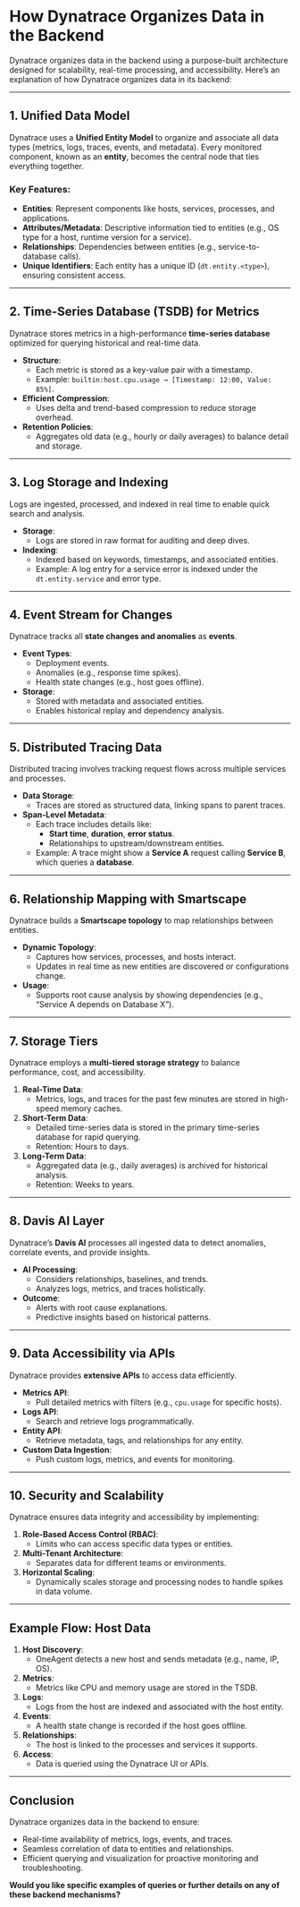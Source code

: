 
# How Dynatrace Organizes Data in the Backend

Dynatrace organizes data in the backend using a purpose-built architecture designed for scalability, real-time processing, and accessibility. Here’s an explanation of how Dynatrace organizes data in its backend:

---

## 1. Unified Data Model

Dynatrace uses a **Unified Entity Model** to organize and associate all data types (metrics, logs, traces, events, and metadata). Every monitored component, known as an **entity**, becomes the central node that ties everything together.

### Key Features:
- **Entities**: Represent components like hosts, services, processes, and applications.
- **Attributes/Metadata**: Descriptive information tied to entities (e.g., OS type for a host, runtime version for a service).
- **Relationships**: Dependencies between entities (e.g., service-to-database calls).
- **Unique Identifiers**: Each entity has a unique ID (`dt.entity.<type>`), ensuring consistent access.

---

## 2. Time-Series Database (TSDB) for Metrics

Dynatrace stores metrics in a high-performance **time-series database** optimized for querying historical and real-time data.

- **Structure**:
  - Each metric is stored as a key-value pair with a timestamp.
  - Example: `builtin:host.cpu.usage → [Timestamp: 12:00, Value: 85%]`.
- **Efficient Compression**:
  - Uses delta and trend-based compression to reduce storage overhead.
- **Retention Policies**:
  - Aggregates old data (e.g., hourly or daily averages) to balance detail and storage.

---

## 3. Log Storage and Indexing

Logs are ingested, processed, and indexed in real time to enable quick search and analysis.

- **Storage**:
  - Logs are stored in raw format for auditing and deep dives.
- **Indexing**:
  - Indexed based on keywords, timestamps, and associated entities.
  - Example: A log entry for a service error is indexed under the `dt.entity.service` and error type.

---

## 4. Event Stream for Changes

Dynatrace tracks all **state changes and anomalies** as **events**.

- **Event Types**:
  - Deployment events.
  - Anomalies (e.g., response time spikes).
  - Health state changes (e.g., host goes offline).
- **Storage**:
  - Stored with metadata and associated entities.
  - Enables historical replay and dependency analysis.

---

## 5. Distributed Tracing Data

Distributed tracing involves tracking request flows across multiple services and processes.

- **Data Storage**:
  - Traces are stored as structured data, linking spans to parent traces.
- **Span-Level Metadata**:
  - Each trace includes details like:
    - **Start time**, **duration**, **error status**.
    - Relationships to upstream/downstream entities.
  - Example: A trace might show a **Service A** request calling **Service B**, which queries a **database**.

---

## 6. Relationship Mapping with Smartscape

Dynatrace builds a **Smartscape topology** to map relationships between entities.

- **Dynamic Topology**:
  - Captures how services, processes, and hosts interact.
  - Updates in real time as new entities are discovered or configurations change.
- **Usage**:
  - Supports root cause analysis by showing dependencies (e.g., “Service A depends on Database X”).

---

## 7. Storage Tiers

Dynatrace employs a **multi-tiered storage strategy** to balance performance, cost, and accessibility.

1. **Real-Time Data**:
   - Metrics, logs, and traces for the past few minutes are stored in high-speed memory caches.
2. **Short-Term Data**:
   - Detailed time-series data is stored in the primary time-series database for rapid querying.
   - Retention: Hours to days.
3. **Long-Term Data**:
   - Aggregated data (e.g., daily averages) is archived for historical analysis.
   - Retention: Weeks to years.

---

## 8. Davis AI Layer

Dynatrace’s **Davis AI** processes all ingested data to detect anomalies, correlate events, and provide insights.

- **AI Processing**:
  - Considers relationships, baselines, and trends.
  - Analyzes logs, metrics, and traces holistically.
- **Outcome**:
  - Alerts with root cause explanations.
  - Predictive insights based on historical patterns.

---

## 9. Data Accessibility via APIs

Dynatrace provides **extensive APIs** to access data efficiently.

- **Metrics API**:
  - Pull detailed metrics with filters (e.g., `cpu.usage` for specific hosts).
- **Logs API**:
  - Search and retrieve logs programmatically.
- **Entity API**:
  - Retrieve metadata, tags, and relationships for any entity.
- **Custom Data Ingestion**:
  - Push custom logs, metrics, and events for monitoring.

---

## 10. Security and Scalability

Dynatrace ensures data integrity and accessibility by implementing:

1. **Role-Based Access Control (RBAC)**:
   - Limits who can access specific data types or entities.
2. **Multi-Tenant Architecture**:
   - Separates data for different teams or environments.
3. **Horizontal Scaling**:
   - Dynamically scales storage and processing nodes to handle spikes in data volume.

---

## Example Flow: Host Data

1. **Host Discovery**:
   - OneAgent detects a new host and sends metadata (e.g., name, IP, OS).
2. **Metrics**:
   - Metrics like CPU and memory usage are stored in the TSDB.
3. **Logs**:
   - Logs from the host are indexed and associated with the host entity.
4. **Events**:
   - A health state change is recorded if the host goes offline.
5. **Relationships**:
   - The host is linked to the processes and services it supports.
6. **Access**:
   - Data is queried using the Dynatrace UI or APIs.

---

## Conclusion

Dynatrace organizes data in the backend to ensure:
- Real-time availability of metrics, logs, events, and traces.
- Seamless correlation of data to entities and relationships.
- Efficient querying and visualization for proactive monitoring and troubleshooting.

**Would you like specific examples of queries or further details on any of these backend mechanisms?**

